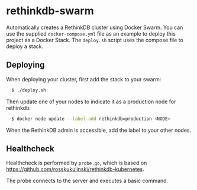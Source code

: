 # rethinkdb-swarm

Automatically creates a RethinkDB cluster using Docker Swarm.
You can use the supplied `docker-compose.yml` file as an example to deploy
this project as a Docker Stack.
The `deploy.sh` script uses the compose file to deploy a stack.

## Deploying

When deploying your cluster, first add the stack to your swarm:

```sh
  $ ./deploy.sh
```

Then update one of your nodes to indicate it as a production node for rethinkdb:

```sh
  $ docker node update --label-add rethinkdb=production <NODE>
```

When the RethinkDB admin is accessible, add the label to your other nodes.

## Healthcheck

Healthcheck is performed by `probe.go`, which is based on
https://github.com/rosskukulinski/rethinkdb-kubernetes.

The probe connects to the server and executes a basic command.
